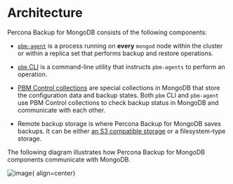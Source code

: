# Architecture

Percona Backup for MongoDB consists of the following components:

* [`pbm-agent`](../reference/glossary.md#pbm-agent) is a process running on **every** `mongod` node within the cluster or within a replica set that performs backup and restore operations.

* [`pbm` CLI](../reference/glossary.md#pbm-cli) is a command-line utility that instructs `pbm-agents` to perform an operation.

* [PBM Control collections](../reference/glossary.md#pbm-control-collections) are special collections in MongoDB that store the configuration data and backup states. Both `pbm` CLI and `pbm-agent` use PBM Control collections to check backup status in MongoDB and communicate with each other.


* Remote backup storage is where Percona Backup for MongoDB saves backups. It can be either [an S3 compatible storage](../reference/glossary.md#s3-compatible-storage) or a filesystem-type storage.

The following diagram illustrates how Percona Backup for MongoDB components communicate with MongoDB.

![image](../_images/pbm-architecture.png){ align=center}
